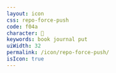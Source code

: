 ```yaml
---
layout: icon
css: repo-force-push
code: f04a
character: 
keywords: book journal put
uiWidth: 32
permalink: /icon/repo-force-push/
isIcon: true
---
```

